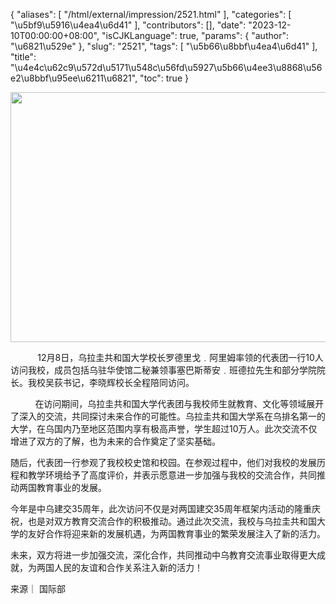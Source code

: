 {
    "aliases": [
        "/html/external/impression/2521.html"
    ],
    "categories": [
        "\u5bf9\u5916\u4ea4\u6d41"
    ],
    "contributors": [],
    "date": "2023-12-10T00:00:00+08:00",
    "isCJKLanguage": true,
    "params": {
        "author": "\u6821\u529e"
    },
    "slug": "2521",
    "tags": [
        "\u5b66\u8bbf\u4ea4\u6d41"
    ],
    "title": "\u4e4c\u62c9\u572d\u5171\u548c\u56fd\u5927\u5b66\u4ee3\u8868\u56e2\u8bbf\u95ee\u6211\u6821",
    "toc": true
}


<img
    src="https://cdn.tfls.online/mirror/full/aa26d065f3743629f734e2641eee82a6e2cee078.jpg"
    style="display:block;margin-left:auto;margin-right:auto;"
    decoding="async"
    fetchpriority="auto"
    loading="lazy"
    height="400"
    width="600"
/>




           12月8日，乌拉圭共和国大学校长罗德里戈﹒阿里姆率领的代表团一行10人访问我校，成员包括乌驻华使馆二秘兼领事塞巴斯蒂安﹒班德拉先生和部分学院院长。我校吴荻书记，李晓辉校长全程陪同访问。




  





           在访问期间，乌拉圭共和国大学代表团与我校师生就教育、文化等领域展开了深入的交流，共同探讨未来合作的可能性。乌拉圭共和国大学系在乌排名第一的大学，在乌国内乃至地区范围内享有极高声誉，学生超过10万人。此次交流不仅增进了双方的了解，也为未来的合作奠定了坚实基础。




  





  





 随后，代表团一行参观了我校校史馆和校园。在参观过程中，他们对我校的发展历程和教学环境给予了高度评价，并表示愿意进一步加强与我校的交流合作，共同推动两国教育事业的发展。




  





 今年是中乌建交35周年，此次访问不仅是对两国建交35周年框架内活动的隆重庆祝，也是对双方教育交流合作的积极推动。通过此次交流，我校与乌拉圭共和国大学的友好合作将迎来新的发展机遇，为两国教育事业的繁荣发展注入了新的活力。




  





 未来，双方将进一步加强交流，深化合作，共同推动中乌教育交流事业取得更大成就，为两国人民的友谊和合作关系注入新的活力！




  





来源｜ 国际部




  





  



